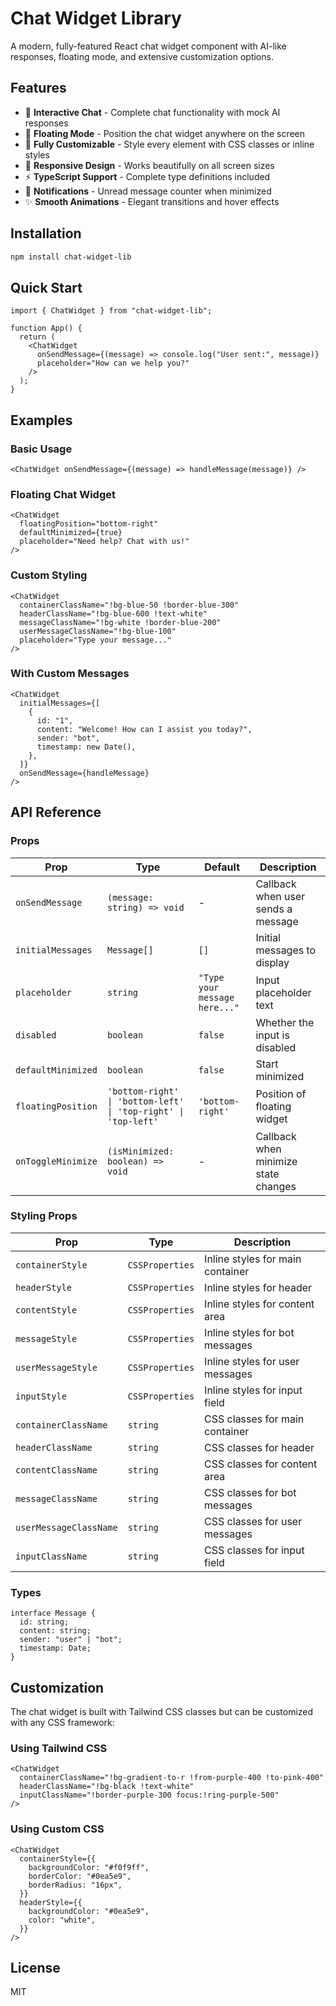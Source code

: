 # Chat Widget Library

A modern, fully-featured React chat widget component with AI-like responses, floating mode, and extensive customization options.

## Features

- 🤖 **Interactive Chat** - Complete chat functionality with mock AI responses
- 🎈 **Floating Mode** - Position the chat widget anywhere on the screen
- 🎨 **Fully Customizable** - Style every element with CSS classes or inline styles
- 📱 **Responsive Design** - Works beautifully on all screen sizes
- ⚡ **TypeScript Support** - Complete type definitions included
- 🔔 **Notifications** - Unread message counter when minimized
- ✨ **Smooth Animations** - Elegant transitions and hover effects

## Installation

```bash
npm install chat-widget-lib
```

## Quick Start

```tsx
import { ChatWidget } from "chat-widget-lib";

function App() {
  return (
    <ChatWidget
      onSendMessage={(message) => console.log("User sent:", message)}
      placeholder="How can we help you?"
    />
  );
}
```

## Examples

### Basic Usage

```tsx
<ChatWidget onSendMessage={(message) => handleMessage(message)} />
```

### Floating Chat Widget

```tsx
<ChatWidget
  floatingPosition="bottom-right"
  defaultMinimized={true}
  placeholder="Need help? Chat with us!"
/>
```

### Custom Styling

```tsx
<ChatWidget
  containerClassName="!bg-blue-50 !border-blue-300"
  headerClassName="!bg-blue-600 !text-white"
  messageClassName="!bg-white !border-blue-200"
  userMessageClassName="!bg-blue-100"
  placeholder="Type your message..."
/>
```

### With Custom Messages

```tsx
<ChatWidget
  initialMessages={[
    {
      id: "1",
      content: "Welcome! How can I assist you today?",
      sender: "bot",
      timestamp: new Date(),
    },
  ]}
  onSendMessage={handleMessage}
/>
```

## API Reference

### Props

| Prop               | Type                                                           | Default                       | Description                          |
| ------------------ | -------------------------------------------------------------- | ----------------------------- | ------------------------------------ |
| `onSendMessage`    | `(message: string) => void`                                    | -                             | Callback when user sends a message   |
| `initialMessages`  | `Message[]`                                                    | `[]`                          | Initial messages to display          |
| `placeholder`      | `string`                                                       | `"Type your message here..."` | Input placeholder text               |
| `disabled`         | `boolean`                                                      | `false`                       | Whether the input is disabled        |
| `defaultMinimized` | `boolean`                                                      | `false`                       | Start minimized                      |
| `floatingPosition` | `'bottom-right' \| 'bottom-left' \| 'top-right' \| 'top-left'` | `'bottom-right'`              | Position of floating widget          |
| `onToggleMinimize` | `(isMinimized: boolean) => void`                               | -                             | Callback when minimize state changes |

### Styling Props

| Prop                   | Type            | Description                      |
| ---------------------- | --------------- | -------------------------------- |
| `containerStyle`       | `CSSProperties` | Inline styles for main container |
| `headerStyle`          | `CSSProperties` | Inline styles for header         |
| `contentStyle`         | `CSSProperties` | Inline styles for content area   |
| `messageStyle`         | `CSSProperties` | Inline styles for bot messages   |
| `userMessageStyle`     | `CSSProperties` | Inline styles for user messages  |
| `inputStyle`           | `CSSProperties` | Inline styles for input field    |
| `containerClassName`   | `string`        | CSS classes for main container   |
| `headerClassName`      | `string`        | CSS classes for header           |
| `contentClassName`     | `string`        | CSS classes for content area     |
| `messageClassName`     | `string`        | CSS classes for bot messages     |
| `userMessageClassName` | `string`        | CSS classes for user messages    |
| `inputClassName`       | `string`        | CSS classes for input field      |

### Types

```tsx
interface Message {
  id: string;
  content: string;
  sender: "user" | "bot";
  timestamp: Date;
}
```

## Customization

The chat widget is built with Tailwind CSS classes but can be customized with any CSS framework:

### Using Tailwind CSS

```tsx
<ChatWidget
  containerClassName="!bg-gradient-to-r !from-purple-400 !to-pink-400"
  headerClassName="!bg-black !text-white"
  inputClassName="!border-purple-300 focus:!ring-purple-500"
/>
```

### Using Custom CSS

```tsx
<ChatWidget
  containerStyle={{
    backgroundColor: "#f0f9ff",
    borderColor: "#0ea5e9",
    borderRadius: "16px",
  }}
  headerStyle={{
    backgroundColor: "#0ea5e9",
    color: "white",
  }}
/>
```

## License

MIT
